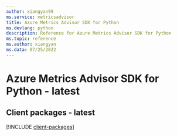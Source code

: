 ```yaml
---
author: xiangyan99
ms.service: metricsadvisor
title: Azure Metrics Advisor SDK for Python
ms.devlang: python
description: Reference for Azure Metrics Advisor SDK for Python
ms.topic: reference
ms.author: xiangyan
ms.data: 07/25/2022
---
```

# Azure Metrics Advisor SDK for Python - latest

## Client packages - latest
[!INCLUDE [client-packages](metrics-advisor-client-index.md)]